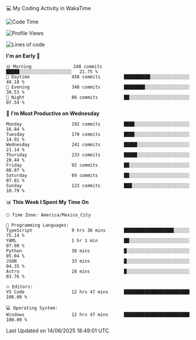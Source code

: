 💻 My Coding Activity in WakaTime
<!--START_SECTION:waka-->
![Code Time](http://img.shields.io/badge/Code%20Time-499%20hrs%2031%20mins-blue)

![Profile Views](http://img.shields.io/badge/Profile%20Views-0-blue)

![Lines of code](https://img.shields.io/badge/From%20Hello%20World%20I%27ve%20Written-2.2%20million%20lines%20of%20code-blue)

**I'm an Early 🐤** 

```text
🌞 Morning                248 commits         █████░░░░░░░░░░░░░░░░░░░░   21.75 % 
🌆 Daytime                458 commits         ██████████░░░░░░░░░░░░░░░   40.18 % 
🌃 Evening                348 commits         ████████░░░░░░░░░░░░░░░░░   30.53 % 
🌙 Night                  86 commits          ██░░░░░░░░░░░░░░░░░░░░░░░   07.54 % 
```
📅 **I'm Most Productive on Wednesday** 

```text
Monday                   192 commits         ████░░░░░░░░░░░░░░░░░░░░░   16.84 % 
Tuesday                  170 commits         ████░░░░░░░░░░░░░░░░░░░░░   14.91 % 
Wednesday                241 commits         █████░░░░░░░░░░░░░░░░░░░░   21.14 % 
Thursday                 233 commits         █████░░░░░░░░░░░░░░░░░░░░   20.44 % 
Friday                   92 commits          ██░░░░░░░░░░░░░░░░░░░░░░░   08.07 % 
Saturday                 89 commits          ██░░░░░░░░░░░░░░░░░░░░░░░   07.81 % 
Sunday                   123 commits         ███░░░░░░░░░░░░░░░░░░░░░░   10.79 % 
```


📊 **This Week I Spent My Time On** 

```text
🕑︎ Time Zone: America/Mexico_City

💬 Programming Languages: 
TypeScript               9 hrs 36 mins       ███████████████████░░░░░░   75.14 % 
YAML                     1 hr 1 min          ██░░░░░░░░░░░░░░░░░░░░░░░   07.98 % 
Python                   38 mins             █░░░░░░░░░░░░░░░░░░░░░░░░   05.04 % 
JSON                     33 mins             █░░░░░░░░░░░░░░░░░░░░░░░░   04.35 % 
Astro                    28 mins             █░░░░░░░░░░░░░░░░░░░░░░░░   03.76 % 

🔥 Editors: 
VS Code                  12 hrs 47 mins      █████████████████████████   100.00 % 

💻 Operating System: 
Windows                  12 hrs 47 mins      █████████████████████████   100.00 % 
```


 Last Updated on 14/06/2025 18:49:01 UTC
<!--END_SECTION:waka-->
